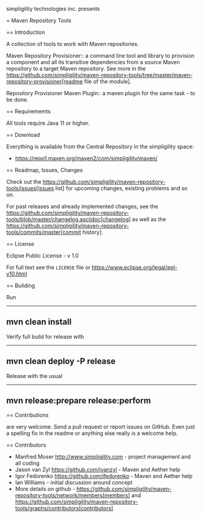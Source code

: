 simpligility technologies inc. presents 

= Maven Repository Tools

== Introduction

A collection of tools to work with Maven repositories.

Maven Repository Provisioner::  a command line tool and library to
provision a component and all its transitive dependencies from a source Maven repository to a target 
Maven repository. See more in the https://github.com/simpligility/maven-repository-tools/tree/master/maven-repository-provisioner[readme file of the module].

Repository Provisioner Maven Plugin:: a maven plugin for the same
task - to be done.

== Requirememts

All tools require Java 11 or higher.

== Download

Everything is available from the Central Repository in the
simpligility space:

* https://repo1.maven.org/maven2/com/simpligility/maven/


== Roadmap, Issues, Changes

Check out the
https://github.com/simpligility/maven-repository-tools/issues[issues
list] for upcoming changes, existing problems and so on.

For past releases and already implemented changes, see the https://github.com/simpligility/maven-repository-tools/blob/master/changelog.asciidoc[changelog] as
well as the https://github.com/simpligility/maven-repository-tools/commits/master[commit history].

== License

Eclipse Public License - v 1.0

For full text see the `LICENSE` file or https://www.eclipse.org/legal/epl-v10.html

== Building

Run

----
mvn clean install
----

Verify full build for release with

----
mvn clean deploy -P release
----

Release with the usual

----
mvn release:prepare release:perform
----

== Contributions

are very welcome. Send a pull request or report issues on GitHub. Even just a
spelling fix in the readme or anything else really is a welcome help.

== Contributors

- Manfred Moser http://www.simpligility.com - project management and
  all coding
- Jason van Zyl https://github.com/jvanzyl - Maven and Aether help
- Igor Fedorenko https://github.com/ifedorenko - Maven and Aether help
- Ian Williams - initial discussion around concept
- More details on github - https://github.com/simpligility/maven-repository-tools/network/members[members] and https://github.com/simpligility/maven-repository-tools/graphs/contributors[contributors]

